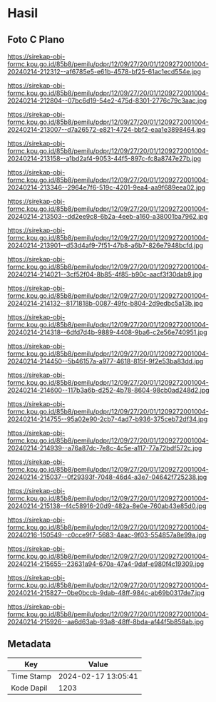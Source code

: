 # Hasil

## Foto C Plano

https://sirekap-obj-formc.kpu.go.id/85b8/pemilu/pdpr/12/09/27/20/01/1209272001004-20240214-212312--af6785e5-e61b-4578-bf25-61ac1ecd554e.jpg

https://sirekap-obj-formc.kpu.go.id/85b8/pemilu/pdpr/12/09/27/20/01/1209272001004-20240214-212804--07bc6d19-54e2-475d-8301-2776c79c3aac.jpg

https://sirekap-obj-formc.kpu.go.id/85b8/pemilu/pdpr/12/09/27/20/01/1209272001004-20240214-213007--d7a26572-e821-4724-bbf2-eaa1e3898464.jpg

https://sirekap-obj-formc.kpu.go.id/85b8/pemilu/pdpr/12/09/27/20/01/1209272001004-20240214-213158--a1bd2af4-9053-44f5-897c-fc8a8747e27b.jpg

https://sirekap-obj-formc.kpu.go.id/85b8/pemilu/pdpr/12/09/27/20/01/1209272001004-20240214-213346--2964e7f6-519c-4201-9ea4-aa9f689eea02.jpg

https://sirekap-obj-formc.kpu.go.id/85b8/pemilu/pdpr/12/09/27/20/01/1209272001004-20240214-213503--dd2ee9c8-6b2a-4eeb-a160-a38001ba7962.jpg

https://sirekap-obj-formc.kpu.go.id/85b8/pemilu/pdpr/12/09/27/20/01/1209272001004-20240214-213901--d53d4af9-7f51-47b8-a6b7-826e7948bcfd.jpg

https://sirekap-obj-formc.kpu.go.id/85b8/pemilu/pdpr/12/09/27/20/01/1209272001004-20240214-214021--3cf52f04-8b85-4f85-b90c-aacf3f30dab9.jpg

https://sirekap-obj-formc.kpu.go.id/85b8/pemilu/pdpr/12/09/27/20/01/1209272001004-20240214-214132--8171818b-0087-49fc-b804-2d9edbc5a13b.jpg

https://sirekap-obj-formc.kpu.go.id/85b8/pemilu/pdpr/12/09/27/20/01/1209272001004-20240214-214318--6dfd7d4b-9889-4408-9ba6-c2e56e740951.jpg

https://sirekap-obj-formc.kpu.go.id/85b8/pemilu/pdpr/12/09/27/20/01/1209272001004-20240214-214450--5b46157a-a977-4618-815f-9f2e53ba83dd.jpg

https://sirekap-obj-formc.kpu.go.id/85b8/pemilu/pdpr/12/09/27/20/01/1209272001004-20240214-214600--117b3a6b-d252-4b78-8604-98cb0ad248d2.jpg

https://sirekap-obj-formc.kpu.go.id/85b8/pemilu/pdpr/12/09/27/20/01/1209272001004-20240214-214755--95a02e90-2cb7-4ad7-b936-375ceb72df34.jpg

https://sirekap-obj-formc.kpu.go.id/85b8/pemilu/pdpr/12/09/27/20/01/1209272001004-20240214-214939--a76a87dc-7e8c-4c5e-a117-77a72bdf572c.jpg

https://sirekap-obj-formc.kpu.go.id/85b8/pemilu/pdpr/12/09/27/20/01/1209272001004-20240214-215037--0f29393f-7048-46d4-a3e7-04642f725238.jpg

https://sirekap-obj-formc.kpu.go.id/85b8/pemilu/pdpr/12/09/27/20/01/1209272001004-20240214-215138--f4c58916-20d9-482a-8e0e-760ab43e85d0.jpg

https://sirekap-obj-formc.kpu.go.id/85b8/pemilu/pdpr/12/09/27/20/01/1209272001004-20240216-150549--c0cce9f7-5683-4aac-9f03-554857a8e99a.jpg

https://sirekap-obj-formc.kpu.go.id/85b8/pemilu/pdpr/12/09/27/20/01/1209272001004-20240214-215655--23631a94-670a-47a4-9daf-e980f4c19309.jpg

https://sirekap-obj-formc.kpu.go.id/85b8/pemilu/pdpr/12/09/27/20/01/1209272001004-20240214-215827--0be0bccb-9dab-48ff-984c-ab69b0317de7.jpg

https://sirekap-obj-formc.kpu.go.id/85b8/pemilu/pdpr/12/09/27/20/01/1209272001004-20240214-215926--aa6d63ab-93a8-48ff-8bda-af44f5b858ab.jpg


## Metadata

| Key        | Value               |
| ---------- | ------------------- |
| Time Stamp | 2024-02-17 13:05:41 |
| Kode Dapil | 1203                |




